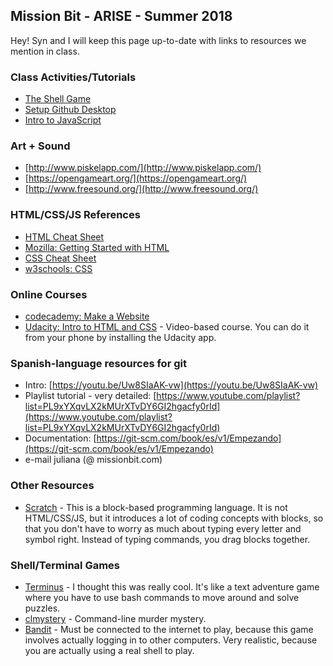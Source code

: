 ## Mission Bit - ARISE - Summer 2018

Hey! Syn and I will keep this page up-to-date with links to resources we mention in class.

### Class Activities/Tutorials
- [The Shell Game](the-shell-game)
- [Setup Github Desktop](setup-git-desktop)
- [Intro to JavaScript](intro-to-js)

### Art + Sound
- [http://www.piskelapp.com/](http://www.piskelapp.com/)
- [https://opengameart.org/](https://opengameart.org/) 
- [http://www.freesound.org/](http://www.freesound.org/) 

### HTML/CSS/JS References
- [HTML Cheat Sheet](https://hostingfacts.com/html-cheat-sheet/)
- [Mozilla: Getting Started with HTML](https://developer.mozilla.org/en-US/docs/Learn/HTML/Introduction_to_HTML/Getting_started)
- [CSS Cheat Sheet](https://www.toptal.com/css/css-cheat-sheet)
- [w3schools: CSS](https://www.w3schools.com/html/html_css.asp)

### Online Courses
- [codecademy: Make a Website](https://www.codecademy.com/learn/make-a-website)
- [Udacity: Intro to HTML and CSS](https://www.udacity.com/course/intro-to-html-and-css--ud001) - Video-based course. You can do it from your phone by installing the Udacity app.

### Spanish-language resources for git
- Intro: [https://youtu.be/Uw8SIaAK-vw](https://youtu.be/Uw8SIaAK-vw)
- Playlist tutorial - very detailed: [https://www.youtube.com/playlist?list=PL9xYXqvLX2kMUrXTvDY6GI2hgacfy0rId](https://www.youtube.com/playlist?list=PL9xYXqvLX2kMUrXTvDY6GI2hgacfy0rId)
- Documentation: [https://git-scm.com/book/es/v1/Empezando](https://git-scm.com/book/es/v1/Empezando)
- e-mail juliana (@ missionbit.com)

### Other Resources
- [Scratch](https://scratch.mit.edu/) - This is a block-based programming language. It is not HTML/CSS/JS, but it introduces a lot of coding concepts with blocks, so that you don't have to worry as much about typing every letter and symbol right. Instead of typing commands, you drag blocks together.

### Shell/Terminal Games
- [Terminus](http://www.mprat.org/Terminus/) - I thought this was really cool. It's like a text adventure game where you have to use bash commands to move around and solve puzzles.
- [clmystery](https://github.com/veltman/clmystery) - Command-line murder mystery.
- [Bandit](http://overthewire.org/wargames/bandit/) - Must be connected to the internet to play, because this game involves actually logging in to other computers. Very realistic, because you are actually using a real shell to play.

